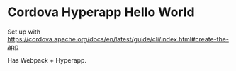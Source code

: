 # Cordova Hyperapp Hello World

Set up with https://cordova.apache.org/docs/en/latest/guide/cli/index.html#create-the-app

Has Webpack + Hyperapp.
